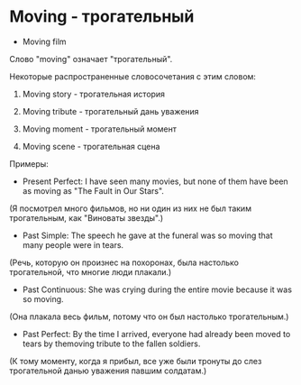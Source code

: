 # Moving - трогательный

- Moving film

Слово "moving" означает "трогательный".

Некоторые распространенные словосочетания с этим словом:

1. Moving story - трогательная история

2. Moving tribute - трогательный дань уважения

3. Moving moment - трогательный момент

4. Moving scene - трогательная сцена

Примеры:

- Present Perfect: I have seen many movies, but none of them have been as moving as "The Fault in Our Stars".

(Я посмотрел много фильмов, но ни один из них не был таким трогательным, как "Виноваты звезды".)

- Past Simple: The speech he gave at the funeral was so moving that many people were in tears.

(Речь, которую он произнес на похоронах, была настолько трогательной, что многие люди плакали.)

- Past Continuous: She was crying during the entire movie because it was so moving.

(Она плакала весь фильм, потому что он был настолько трогательным.)

- Past Perfect: By the time I arrived, everyone had already been moved to tears by themoving tribute to the fallen soldiers.

(К тому моменту, когда я прибыл, все уже были тронуты до слез трогательной данью уважения павшим солдатам.)
